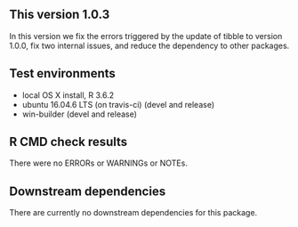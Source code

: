## This version 1.0.3
In this version we fix the errors triggered by the update of tibble to version 1.0.0, fix two internal issues, and reduce the dependency to other packages.

## Test environments
* local OS X install, R 3.6.2
* ubuntu 16.04.6 LTS (on travis-ci) (devel and release)
* win-builder (devel and release)

## R CMD check results
There were no ERRORs or WARNINGs or NOTEs. 

## Downstream dependencies
There are currently no downstream dependencies for this package.

